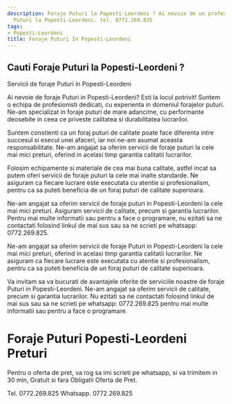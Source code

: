 ```yaml
---
description: Foraje Puturi la Popesti-Leordeni ? Ai nevoie de un profesionist in Foraje
  Puturi la Popesti-Leordeni. tel. 0772.269.825
tags:
- Popesti-Leordeni
title: Foraje Puturi In Popesti-Leordeni
---
```



## Cauti Foraje Puturi la Popesti-Leordeni ?

Servicii de foraje Puturi in Popesti-Leordeni

Ai nevoie de foraje Puturi in Popesti-Leordeni? Esti la locul potrivit! Suntem o echipa de profesionisti dedicati, cu experienta in domeniul forajelor puturi. Ne-am specializat in foraje puturi de mare adancime, cu performante deosebite in ceea ce priveste calitatea si durabilitatea lucrarilor.

Suntem constienti ca un foraj puturi de calitate poate face diferenta intre succesul si esecul unei afaceri, iar noi ne-am asumat aceasta responsabilitate. Ne-am angajat sa oferim servicii de foraje puturi la cele mai mici preturi, oferind in acelasi timp garantia calitatii lucrarilor. 

Folosim echipamente si materiale de cea mai buna calitate, astfel incat sa putem oferi servicii de foraje puturi la cele mai inalte standarde. Ne asiguram ca fiecare lucrare este executata cu atentie si profesionalism, pentru ca sa puteti beneficia de un foraj puturi de calitate superioara.

Ne-am angajat sa oferim servicii de foraje puturi in Popesti-Leordeni la cele mai mici preturi. Asiguram servicii de calitate, precum si garantia lucrarilor. Pentru mai multe informatii sau pentru a face o programare, nu ezitati sa ne contactati folosind linkul de mai sus sau sa ne scrieti pe whatsapp: 0772.269.825. 

Ne-am angajat sa oferim servicii de foraje Puturi in Popesti-Leordeni la cele mai mici preturi, oferind in acelasi timp garantia calitatii lucrarilor. Ne asiguram ca fiecare lucrare este executata cu atentie si profesionalism, pentru ca sa puteti beneficia de un foraj puturi de calitate superioara.

Va invitam sa va bucurati de avantajele oferite de serviciile noastre de foraje Puturi in Popesti-Leordeni. Ne-am angajat sa oferim servicii de calitate, precum si garantia lucrarilor. Nu ezitati sa ne contactati folosind linkul de mai sus sau sa ne scrieti pe whatsapp: 0772.269.825 pentru mai multe informatii sau pentru a face o programare.

# Foraje Puturi Popesti-Leordeni Preturi
Pentru o oferta de pret, va rog sa imi scrieti pe whatsapp, si va trimitem in 30 min, Gratuit si fara Obligatii Oferta de Pret.

Tel. 0772.269.825
Whatsapp. 0772.269.825